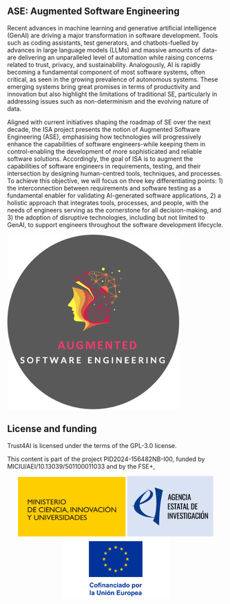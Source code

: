 ## ASE: Augmented Software Engineering

Recent advances in machine learning and generative artificial intelligence (GenAI) are driving a major transformation in software development. Tools such as coding assistants, test generators, and chatbots-fuelled by advances in large language models (LLMs) and massive amounts of data-are delivering an unparalleled level of automation while raising concerns related to trust, privacy, and sustainability. Analogously, AI is rapidly becoming a fundamental component of most software systems, often critical, as seen in the growing prevalence of autonomous systems. These emerging systems bring great promises in terms of productivity and innovation but also highlight the limitations of traditional SE, particularly in addressing issues such as non-determinism and the evolving nature of data.

Aligned with current initiatives shaping the roadmap of SE over the next decade, the ISA project presents the notion of Augmented Software Engineering (ASE), emphasising how technologies will progressively enhance the capabilities of software engineers-while keeping them in control-enabling the development of more sophisticated and reliable software solutions. Accordingly, the goal of ISA is to augment the capabilities of software engineers in requirements, testing, and their intersection by designing human-centred tools, techniques, and processes. To achieve this objective, we will focus on three key differentiating points: 1) the interconnection between requirements and software testing as a fundamental enabler for validating AI-generated software applications, 2) a holistic approach that integrates tools, processes, and people, with the needs of engineers serving as the cornerstone for all decision-making, and 3) the adoption of disruptive technologies, including but not limited to GenAI, to support engineers throughout the software development lifecycle. 


<img src="https://github.com/isa-group/aseproject/blob/main/sticker/ASE_sticker_dark.png" width="400">



## License and funding

Trust4AI is licensed under the terms of the GPL-3.0 license.

This content is part of the project PID2024-156482NB-I00, funded by MICIU/AEI/10.13039/501100011033 and by the FSE+,

<p align="center">
<img src="https://github.com/isa-group/aseproject/blob/main/funding_logos/logo_ministerio_ciencia.svg" width="250">
  <img src="https://github.com/isa-group/aseproject/blob/main/funding_logos/logo_aei.svg" width="200">
<img src="https://github.com/isa-group/aseproject/blob/main/funding_logos/EU_funding_logo.png" width="250">
</p>


